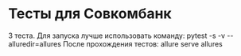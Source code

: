 # Тесты для Совкомбанк
3 теста. 
Для запуска лучше использовать команду:
pytest -s -v --alluredir=allures
После прохождения тестов:
allure serve allures
